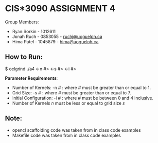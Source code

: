 # CIS*3090 ASSIGNMENT 4
Group Members:
 - Ryan Sorkin - 1012611 
 - Jonah Ruch - 0853055 - ruchj@uoguelph.ca
 - Hima Patel - 1045879 - hima@uoguelph.ca

## How to Run:
$ oclgrind ./a4 <-n #> <-s #> <-i #>

**Parameter Requirements**:
* Number of Kernels: -n # : where # must be greater than or equal to 1.
* Grid Size: -s # : where # must be greater than or equal to 7.
* Initial Configuration: -i # : where # must be between 0 and 4 inclusive.
* Number of Kernels *n* must be less or equal to grid size *s*

## Note:
 * opencl scaffolding code was taken from in class code examples
 * Makefile code was taken from in class code examples